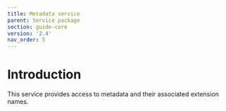 ```yaml
---
title: Metadata service
parent: Service package
section: guide-core
version: '2.4'
nav_order: 5
---
```

# Introduction

This service provides access to metadata and their associated extension
names.
